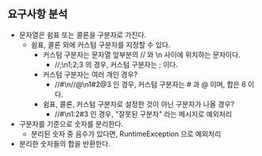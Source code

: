## 요구사항 분석

- 문자열은 쉼표 또는 콜론을 구분자로 가진다.
    - 쉼표, 콜론 외에 커스텀 구분자를 지정할 수 있다.
        - 커스텀 구분자는 문자열 앞부분의 // 와 \n 사이에 위치하는 문자이다.
            - //;\n1;2;3 의 경우, 커스텀 구분자는 ; 이다.
        - 커스텀 구분자는 여러 개인 경우?
            - //#\n//@\n1#2@3 인 경우, 커스텀 구분자는 # 과 @ 이며, 합은 6 이다.
        - 쉼표, 콜론, 커스텀 구분자로 설정한 것이 아닌 구분자가 나올 경우?
            - //#\n1:2#3 인 경우, "잘못된 구분자" 라는 메시지로 예외처리
- 구분자를 기준으로 숫자를 분리한다.
    - 분리된 숫자 중 음수가 있다면, RuntimeException 으로 예외처리
- 분리한 숫자들의 합을 반환한다.
